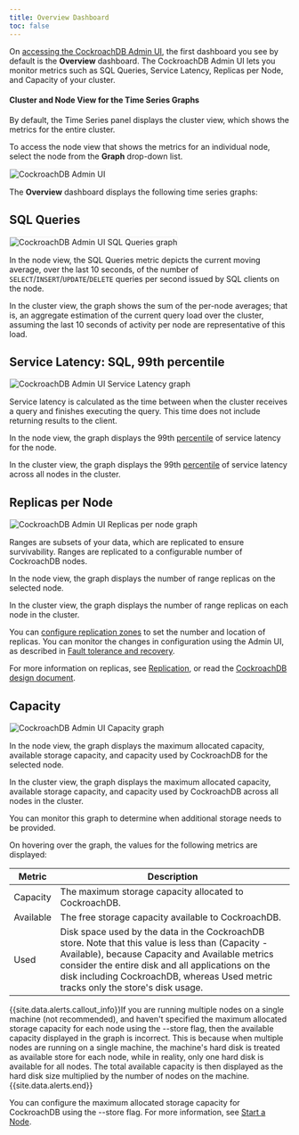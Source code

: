 ```yaml
---
title: Overview Dashboard
toc: false
---
```


On [accessing the CockroachDB Admin UI](admin-ui-access-and-navigate.html#access-the-admin-ui), the first dashboard you see by default is the **Overview** dashboard. The CockroachDB Admin UI lets you monitor metrics such as SQL Queries, Service Latency, Replicas per Node, and Capacity of your cluster.  

<div id="toc"></div>

#### Cluster and Node View for the Time Series Graphs
By default, the Time Series panel displays the cluster view, which shows the metrics for the entire cluster. 

To access the node view that shows the metrics for an individual node, select the node from the **Graph** drop-down list.

<img src="{{ 'images/admin_ui_select_node.png' | relative_url }}" alt="CockroachDB Admin UI" style="border:1px solid #eee;max-width:40%"/>

The **Overview** dashboard displays the following time series graphs:

## SQL Queries
<img src="{{ 'images/admin_ui_sql_queries.png' | relative_url }}" alt="CockroachDB Admin UI SQL Queries graph" style="border:1px solid #eee;max-width:100%" />

In the node view, the SQL Queries metric depicts the current moving average, over the last 10 seconds, of the number of `SELECT`/`INSERT`/`UPDATE`/`DELETE` queries per second issued by SQL clients on the node. 

In the cluster view, the graph shows the sum of the per-node averages; that is, an aggregate estimation of the current query load over the cluster, assuming the last 10 seconds of activity per node are representative of this load.

## Service Latency: SQL, 99th percentile
<img src="{{ 'images/admin_ui_service_latency_99_percentile.png' | relative_url }}" alt="CockroachDB Admin UI Service Latency graph" style="border:1px solid #eee;max-width:100%" />

Service latency is calculated as the time between when the cluster receives a query and finishes executing the query. This time does not include returning results to the client. 

In the node view, the graph displays the 99th [percentile](https://en.wikipedia.org/wiki/Percentile#The_normal_distribution_and_percentiles) of service latency for the node. 

In the cluster view, the graph displays the 99th [percentile](https://en.wikipedia.org/wiki/Percentile#The_normal_distribution_and_percentiles) of service latency across all nodes in the cluster. 

## Replicas per Node
<img src="{{ 'images/admin_ui_replicas_per_node.png' | relative_url }}" alt="CockroachDB Admin UI Replicas per node graph" style="border:1px solid #eee;max-width:100%" />

Ranges are subsets of your data, which are replicated to ensure survivability. Ranges are replicated to a configurable number of CockroachDB nodes. 

In the node view, the graph displays the number of range replicas on the selected node.

In the cluster view, the graph displays the number of range replicas on each node in the cluster. 

You can [configure replication zones](configure-replication-zones.html) to set the number and location of replicas. You can monitor the changes in configuration using the Admin UI, as described in [Fault tolerance and recovery](demo-fault-tolerance-and-recovery.html).

For more information on replicas, see [Replication](high-availability.html#replication), or read the [CockroachDB design document](https://github.com/cockroachdb/cockroach/blob/master/docs/design.md#architecture).

## Capacity
<img src="{{ 'images/admin_ui_capacity.png' | relative_url }}" alt="CockroachDB Admin UI Capacity graph" style="border:1px solid #eee;max-width:100%" />

In the node view, the graph displays the maximum allocated capacity, available storage capacity, and capacity used by CockroachDB for the selected node.

In the cluster view, the graph displays the maximum allocated capacity, available storage capacity, and capacity used by CockroachDB across all nodes in the cluster.

You can monitor this graph to determine when additional storage needs to be provided. 

On hovering over the graph, the values for the following metrics are displayed:

Metric | Description
--------|----
Capacity | The maximum storage capacity allocated to CockroachDB.
Available | The free storage capacity available to CockroachDB.
Used | Disk space used by the data in the CockroachDB store. Note that this value is less than (Capacity - Available), because Capacity and Available metrics consider the entire disk and all applications on the disk including CockroachDB, whereas Used metric tracks only the store's disk usage.

{{site.data.alerts.callout_info}}If you are running multiple nodes on a single machine (not recommended), and haven't specified the maximum allocated storage capacity for each node using the --store flag, then the available capacity displayed in the graph is incorrect. This is because when multiple nodes are running on a single machine, the machine's hard disk is treated as available store for each node, while in reality, only one hard disk is available for all nodes. The total available capacity is then displayed as the hard disk size multiplied by the number of nodes on the machine.  {{site.data.alerts.end}}

You can configure the maximum allocated storage capacity for CockroachDB using the --store flag. For more information, see [Start a Node](start-a-node.html#store).
